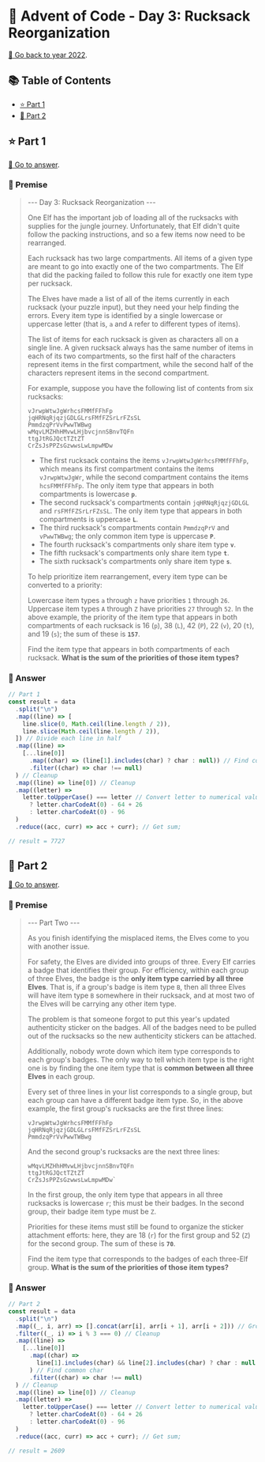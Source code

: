 # 🎄 Advent of Code - Day 3: Rucksack Reorganization

[📅 Go back to year 2022](../README.md).

## 📚 Table of Contents

- [⭐ Part 1](#⭐-part-1)
- [🌟 Part 2](#🌟-part-2)

## ⭐ Part 1

[🔗 Go to answer](#📝-answer).

### 📜 Premise

> --- Day 3: Rucksack Reorganization ---
>
> One Elf has the important job of loading all of the rucksacks with supplies for the jungle journey. Unfortunately, that Elf didn't quite follow the packing instructions, and so a few items now need to be rearranged.
>
> Each rucksack has two large compartments. All items of a given type are meant to go into exactly one of the two compartments. The Elf that did the packing failed to follow this rule for exactly one item type per rucksack.
>
> The Elves have made a list of all of the items currently in each rucksack (your puzzle input), but they need your help finding the errors. Every item type is identified by a single lowercase or uppercase letter (that is, `a` and `A` refer to different types of items).
>
> The list of items for each rucksack is given as characters all on a single line. A given rucksack always has the same number of items in each of its two compartments, so the first half of the characters represent items in the first compartment, while the second half of the characters represent items in the second compartment.
>
> For example, suppose you have the following list of contents from six rucksacks:
>
> ```
> vJrwpWtwJgWrhcsFMMfFFhFp
> jqHRNqRjqzjGDLGLrsFMfFZSrLrFZsSL
> PmmdzqPrVvPwwTWBwg
> wMqvLMZHhHMvwLHjbvcjnnSBnvTQFn
> ttgJtRGJQctTZtZT
> CrZsJsPPZsGzwwsLwLmpwMDw
> ```
>
> - The first rucksack contains the items `vJrwpWtwJgWrhcsFMMfFFhFp`, which means its first compartment contains the items `vJrwpWtwJgWr`, while the second compartment contains the items `hcsFMMfFFhFp`. The only item type that appears in both compartments is lowercase **`p`**.
> - The second rucksack's compartments contain `jqHRNqRjqzjGDLGL` and `rsFMfFZSrLrFZsSL`. The only item type that appears in both compartments is uppercase **`L`**.
> - The third rucksack's compartments contain `PmmdzqPrV` and `vPwwTWBwg`; the only common item type is uppercase **`P`**.
> - The fourth rucksack's compartments only share item type **`v`**.
> - The fifth rucksack's compartments only share item type **`t`**.
> - The sixth rucksack's compartments only share item type **`s`**.
>
> To help prioritize item rearrangement, every item type can be converted to a priority:
>
> Lowercase item types `a` through `z` have priorities `1` through `26`.
> Uppercase item types `A` through `Z` have priorities `27` through `52`.
> In the above example, the priority of the item type that appears in both compartments of each rucksack is 16 (`p`), 38 (`L`), 42 (`P`), 22 (`v`), 20 (`t`), and 19 (`s`); the sum of these is **`157`**.
>
> Find the item type that appears in both compartments of each rucksack. **What is the sum of the priorities of those item types?**

### 📝 Answer

```javascript
// Part 1
const result = data
  .split("\n")
  .map((line) => [
    line.slice(0, Math.ceil(line.length / 2)),
    line.slice(Math.ceil(line.length / 2)),
  ]) // Divide each line in half
  .map((line) =>
    [...line[0]]
      .map((char) => (line[1].includes(char) ? char : null)) // Find common char
      .filter((char) => char !== null)
  ) // Cleanup
  .map((line) => line[0]) // Cleanup
  .map((letter) =>
    letter.toUpperCase() === letter // Convert letter to numerical value
      ? letter.charCodeAt(0) - 64 + 26
      : letter.charCodeAt(0) - 96
  )
  .reduce((acc, curr) => acc + curr); // Get sum;

// result = 7727
```

## 🌟 Part 2

[🔗 Go to answer](#f09f939d-answer-1).

### 📜 Premise

> --- Part Two ---
>
> As you finish identifying the misplaced items, the Elves come to you with another issue.
>
> For safety, the Elves are divided into groups of three. Every Elf carries a badge that identifies their group. For efficiency, within each group of three Elves, the badge is the **only item type carried by all three Elves**. That is, if a group's badge is item type `B`, then all three Elves will have item type `B` somewhere in their rucksack, and at most two of the Elves will be carrying any other item type.
>
> The problem is that someone forgot to put this year's updated authenticity sticker on the badges. All of the badges need to be pulled out of the rucksacks so the new authenticity stickers can be attached.
>
> Additionally, nobody wrote down which item type corresponds to each group's badges. The only way to tell which item type is the right one is by finding the one item type that is **common between all three Elves** in each group.
>
> Every set of three lines in your list corresponds to a single group, but each group can have a different badge item type. So, in the above example, the first group's rucksacks are the first three lines:
>
> ```
> vJrwpWtwJgWrhcsFMMfFFhFp
> jqHRNqRjqzjGDLGLrsFMfFZSrLrFZsSL
> PmmdzqPrVvPwwTWBwg
> ```
>
> And the second group's rucksacks are the next three lines:
>
> ```
> wMqvLMZHhHMvwLHjbvcjnnSBnvTQFn
> ttgJtRGJQctTZtZT
> CrZsJsPPZsGzwwsLwLmpwMDw`
> ```
>
> In the first group, the only item type that appears in all three rucksacks is lowercase `r`; this must be their badges. In the second group, their badge item type must be `Z`.
>
> Priorities for these items must still be found to organize the sticker attachment efforts: here, they are 18 (`r`) for the first group and 52 (`Z`) for the second group. The sum of these is **`70`**.
>
> Find the item type that corresponds to the badges of each three-Elf group. **What is the sum of the priorities of those item types?**

### 📝 Answer

```javascript
// Part 2
const result = data
  .split("\n")
  .map((_, i, arr) => [].concat(arr[i], arr[i + 1], arr[i + 2])) // Group each 3 lines together
  .filter((_, i) => i % 3 === 0) // Cleanup
  .map((line) =>
    [...line[0]]
      .map((char) =>
        line[1].includes(char) && line[2].includes(char) ? char : null
      ) // Find common char
      .filter((char) => char !== null)
  ) // Cleanup
  .map((line) => line[0]) // Cleanup
  .map((letter) =>
    letter.toUpperCase() === letter // Convert letter to numerical value
      ? letter.charCodeAt(0) - 64 + 26
      : letter.charCodeAt(0) - 96
  )
  .reduce((acc, curr) => acc + curr); // Get sum;

// result = 2609
```
